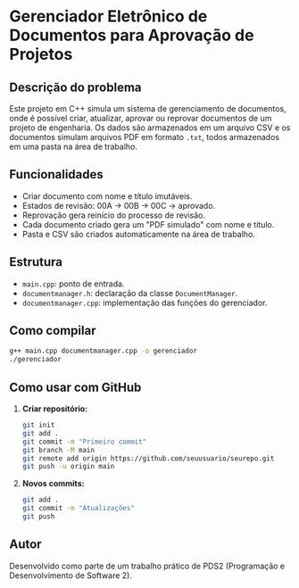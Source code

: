# Gerenciador Eletrônico de Documentos para Aprovação de Projetos

## Descrição do problema

Este projeto em C++ simula um sistema de gerenciamento de documentos, onde é possível criar, atualizar, aprovar ou reprovar documentos de um projeto de engenharia. Os dados são armazenados em um arquivo CSV e os documentos simulam arquivos PDF em formato `.txt`, todos armazenados em uma pasta na área de trabalho.

## Funcionalidades

- Criar documento com nome e título imutáveis.
- Estados de revisão: 00A → 00B → 00C → aprovado.
- Reprovação gera reinício do processo de revisão.
- Cada documento criado gera um "PDF simulado" com nome e título.
- Pasta e CSV são criados automaticamente na área de trabalho.

## Estrutura

- `main.cpp`: ponto de entrada.
- `documentmanager.h`: declaração da classe `DocumentManager`.
- `documentmanager.cpp`: implementação das funções do gerenciador.

## Como compilar

```bash
g++ main.cpp documentmanager.cpp -o gerenciador
./gerenciador
```

## Como usar com GitHub

1. **Criar repositório:**
   ```bash
   git init
   git add .
   git commit -m "Primeiro commit"
   git branch -M main
   git remote add origin https://github.com/seuusuario/seurepo.git
   git push -u origin main
   ```

2. **Novos commits:**
   ```bash
   git add .
   git commit -m "Atualizações"
   git push
   ```

## Autor

Desenvolvido como parte de um trabalho prático de PDS2 (Programação e Desenvolvimento de Software 2).